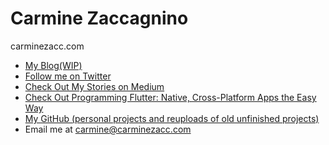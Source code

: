 # Carmine Zaccagnino

carminezacc.com

- [My Blog(WIP)](https://www.carmine.dev/)
- [Follow me on Twitter](https://twitter.com/carminezacc)
- [Check Out My Stories on Medium](https://medium.com/@carminezaccagnino)
- [Check Out Programming Flutter: Native, Cross-Platform Apps the Easy Way](https://pragprog.com/book/czflutr/programming-flutter)
- [My GitHub (personal projects and reuploads of old unfinished projects)](https://github.com/carzacc)
- Email me at [carmine@carminezacc.com](mailto:carmine@carminezacc.com)
